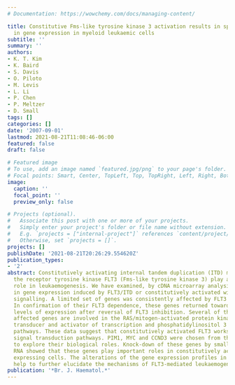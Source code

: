 ```yaml
---
# Documentation: https://wowchemy.com/docs/managing-content/

title: Constitutive Fms-like tyrosine kinase 3 activation results in specific changes
  in gene expression in myeloid leukaemic cells
subtitle: ''
summary: ''
authors:
- K. T. Kim
- K. Baird
- S. Davis
- O. Piloto
- M. Levis
- L. Li
- P. Chen
- P. Meltzer
- D. Small
tags: []
categories: []
date: '2007-09-01'
lastmod: 2021-08-21T11:08:46-06:00
featured: false
draft: false

# Featured image
# To use, add an image named `featured.jpg/png` to your page's folder.
# Focal points: Smart, Center, TopLeft, Top, TopRight, Left, Right, BottomLeft, Bottom, BottomRight.
image:
  caption: ''
  focal_point: ''
  preview_only: false

# Projects (optional).
#   Associate this post with one or more of your projects.
#   Simply enter your project's folder or file name without extension.
#   E.g. `projects = ["internal-project"]` references `content/project/deep-learning/index.md`.
#   Otherwise, set `projects = []`.
projects: []
publishDate: '2021-08-21T20:26:29.554620Z'
publication_types:
- '2'
abstract: Constitutively activating internal tandem duplication (ITD) mutations of
  the receptor tyrosine kinase FLT3 (Fms-like tyrosine kinase 3) play an important
  role in leukaemogenesis. We have examined, by cDNA microarray analysis, the changes
  in gene expression induced by FLT3/ITD or constitutively activated wild type FLT3
  signalling. A limited set of genes was consistently affected by FLT3 inhibition.
  In confirmation of their FLT3 dependence, these genes returned toward pretreatment
  levels of expression after reversal of FLT3 inhibition. Several of the most significantly
  affected genes are involved in the RAS/mitogen-activated protein kinase, Janus kinase/signal
  transducer and activator of transcription and phosphatidylinositol 3 kinase (PI3K)/AKT
  pathways. These data suggest that constitutively activated FLT3 works through multiple
  signal transduction pathways. PIM1, MYC and CCND3 were chosen from this gene set
  to explore their biological roles. Knock-down of these genes by small interfering
  RNA showed that these genes play important roles in constitutively activated FLT3
  expressing cells. The alterations of the gene expression profiles in these cells
  help to further elucidate the mechanisms of FLT3-mediated leukaemogenesis.
publication: '*Br. J. Haematol.*'
---
```

